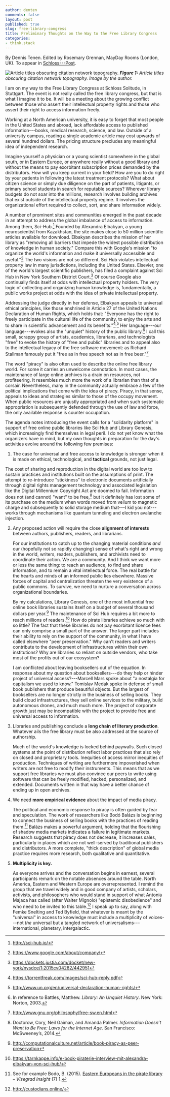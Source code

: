 ```yaml
---
author: denten
comments: false
layout: post
published: true
slug: free-library-congress
title: Preliminary Thoughts on the Way to the Free Library Congress
categories:
- think.stack
---
```


By Dennis Tenen. Edited by Rosemary Grennan, MayDay Rooms (London, UK). To
appear in [Schloss---Post](http://schloss-post.com/).

![Article titles obscuring citation network topography.](/assets/star.jpg)
***Figure 1:** Article titles obscuring citation network topography. Image by
the author.*

I am on my way to the Free Library Congress at Schloss Solitude, in Stuttgart.
The event is not really called the free library congress, but that is what I
imagine it to be. It will be a meeting about the growing conflict between
those who assert their intellectual property rights and those who assert their
right to access information freely.

Working at a North American university, it is easy to forget that most people
in the United States and abroad, lack affordable access to published
information---books, medical research, science, and law.  Outside of a
university campus, reading a single academic article may cost upwards of
several hundred dollars. The pricing structure precludes any meaningful idea
of independent research.

Imagine yourself a physician or a young scientist somewhere in the global
south, or in Eastern Europe, or anywhere really without a good library and
without the means to pay exorbitant subscription prices demanded by the
distributors. How will you keep current in your field?  How are you to do
right by your patients in following the latest treatment protocols? What about
citizen science or simply due diligence on the part of patients, litigants, or
primary school students in search for reputable sources? Wherever library
budgets do not soar into the millions, research involves building archives
that exist outside of the intellectual property regime. It involves the
organizational effort required to collect, sort, and share information widely.

A number of prominent sites and communities emerged in the past decade in an
attempt to address the global imbalance of access to information.  Among them,
Sci-Hub.[^1] Founded by Alexandra Elbakyan, a young neuroscientist from
Kazakhstan, the site makes close to 50 million scientific articles available
for download. Elbakyan describes the mission of her library as "removing all
barriers that impede the widest possible distribution of knowledge in human
society." Compare this with Google's mission "to organize the world's
information and make it universally accessible and useful."[^2] The two
visions are not so different. Sci Hub violates intellectual property law in
many jurisdictions, including the United States. Elsevier, one of the world's
largest scientific publishers, has filed a complaint against Sci Hub in New
York Southern District Court.[^3] Of course Google also continually finds
itself at odds with intellectual property holders. The very logic of
collecting and organizing human knowledge is, fundamentally, a public works
project at odds with the idea of private intellectual property.

Addressing the judge directly in her defense, Elbakyan appeals to universal
ethical principles, like those enshrined in Article 27 of the United Nations
Declaration of Human Rights, which holds that: "Everyone has the right to
freely participate in the cultural life of the community, to enjoy the arts
and to share in scientific advancement and its benefits."[^4]<sup>,</sup>[^5]
Her language---our language---evokes also the "unquiet" history of the public
library.[^6] I call this small, scrappy group of artists, academics,
librarians, and technologists "free" to evoke the history of "free and public"
libraries and to appeal also to the intellectual legacy of the free software
movement: as Richard Stallman famously put it "free as in free speech not as
in free beer."[^7]

The word "piracy" is also often used to describe the online free library
world. For some it carries an unwelcome connotation. In most cases, the
maintenance of large online archives is a drain on resources, not
profiteering. It resembles much more the work of a librarian than that of a
corsair. Nevertheless, many in the community actually embrace a few of the
political implications that come with the idea of piracy. Piracy, in that
sense, appeals to ideas and strategies similar to those of the occupy
movement. When public resources are unjustly appropriated and when such
systematic appropriation is subsequently defended through the use of law and
force, the only available response is counter occupation.

The agenda notes introducing the event calls for a "solidarity platform" in
support of free online public libraries like Sci Hub and Library Genesis,
which increasingly find themselves in legal peril. I do not yet know what the
organizers have in mind, but my own thoughts in preparation for the day's
activities evolve around the following few premises:

1. The case for universal and free access to knowledge is stronger when it is
made on ethical, technological, and **tactical** grounds, not just legal.

  The cost of sharing and reproduction in the digital world are too low to
sustain practices and institutions built on the assumptions of print. The
attempt to re-introduce "stickiness" to electronic documents artificially
through digital rights management technology and associated legislation like
the Digital Millennium Copyright Act are doomed to fail. Information does not
(and cannot) "want" to be free,[^8] but it definitely has lost some of its
purchase on the medium when words moved from vellum to magnetic charge and
subsequently to solid storage medium that---I kid you not---works through
mechanisms like quantum tunneling and electron avalanche injection.

2.  Any proposed action will require the close **alignment of interests**
between authors, publishers, readers, and librarians.

    For our institutions to catch up to the changing material conditions *and*
our (hopefully not so rapidly changing) sense of what's right and wrong in the
world, writers, readers, publishers, and archivists need to coordinate their
action. We are a community. And I think we want more or less the same thing:
to reach an audience, to find and share information, and to remain a vital
intellectual force. The real battle for the hearts and minds of an informed
public lies elsewhere. Massive forces of capital and centralization threaten
the very existence of a public commons. To survive, we need to nurture a
conversation across organizational boundaries.

    By my calculations, Library Genesis, one of the most influential free
online book libraries sustains itself on a budget of several thousand dollars
per year.[^9] The maintenance of Sci Hub requires a bit more to reach millions
of readers.[^10] How do pirate libraries achieve so much with so little? The
fact that these libraries do not pay exorbitant licence fees can only comprise
a small part of the answer. The larger part includes their ability to rely on
the support of the community, in what I have called elsewhere "peer
preservation." Why can't readers and writers contribute to the development of
infrastructures within their own institutions? Why are libraries so reliant on
outside vendors, who take most of the profits out of our ecosystem?

    I am conflicted about leaving booksellers out of the equation. In response
about my question about booksellers---do they help or hinder project of
universal access?---Marcell Mars spoke about "a nostalgia for capitalism we
used to know." Tomislav Medak spoke in defense of small book publishers that
produce beautiful objects. But the largest of booksellers are no longer
strictly in the business of selling books. They build cloud infrastructures,
they sell online services to the military, build autonomous drones, and much
much more. The project of corporate growth just may be incompatible with the
project to provide free and universal access to information.

3.  Libraries and publishing conclude a **long chain of literary production**.
Whatever ails the free library must be also addressed at the source of
authorship.

    Much of the world's knowledge is locked behind paywalls. Such closed
systems at the point of distribution reflect labor practices that also rely on
closed and proprietary tools. Inequities of access mirror inequities of
production. Techniques of writing are furthermore impoverished when writers
are not free to modify their instruments. This means that as we support free
libraries we must also convince our peers to write using software that can be
freely modified, hacked, personalized, and extended. Documents written in that
way have a better chance of ending up in open archives.

4.  We need **more empirical evidence** about the impact of media piracy.

    The political and economic response to piracy is often guided by fear and
speculation. The work of researchers like Bodó Balázs is beginning to connect
the business of selling books with the practices of reading them.[^11] Balázs
makes a powerful argument, holding that the flourishing of shadow media
markets indicates a failure in legitimate markets. Research suggests that
piracy does not decrease, it increases sales, particularly in places which are
not well-served by traditional publishers and distributors. A more complete,
"thick description" of global media practice requires more research, both
qualitative and quantitative.

5.  **Multiplicity is key.**

    As everyone arrives and the conversation begins in earnest, several
participants remark on the notable absences around the table. North America,
Eastern and Western Europe are overrepresented. I remind the group that we
travel widely and in good company of artists, scholars, activists, and
philosophers who would stand in support of what Antonia Majaca has called
(after Walter Mignolo) "epistemic disobedience" and who need to be invited to
this table.[^12] I speak up to say, along with Femke Snelting and Ted Byfield,
that whatever is meant by the "universal" in access to knowledge must include
a multiplicity of voices---not *the* universal but a tangled network of
universalisms---international, planetary, intergalactic.

[^1]: <http://sci-hub.io/>

[^2]: <https://www.google.com/about/company/>

[^3]: <https://dockets.justia.com/docket/new-york/nysdce/1:2015cv04282/442951>

[^4]: <https://torrentfreak.com/images/sci-hub-reply.pdf>

[^5]: <http://www.un.org/en/universal-declaration-human-rights/>

[^6]: In reference to Battles, Matthew. *Library: An Unquiet History*.  New York: Norton, 2003.

[^7]: <http://www.gnu.org/philosophy/free-sw.en.html>

[^8]: Doctorow, Cory, Neil Gaiman, and Amanda Palmer. *Information Doesn’t Want to Be Free: Laws for the Internet Age*. San Francisco: McSweeney’s, 2014.  

[^9]: <http://computationalculture.net/article/book-piracy-as-peer-preservation>

[^10]: <https://tarnkappe.info/e-book-piraterie-interview-mit-alexandra-elbakyan-von-sci-hub/>

[^11]: See for example Bodo, B. (2015). [Eastern Europeans in the pirate library](http://www.warsystems.hu/2015/06/23/eastern-europeans-in-the-pirate-library-visegrad-insight-7-1/) – *Visegrad Insight* (7) 1.  

[^12]: <http://custodians.online/>
